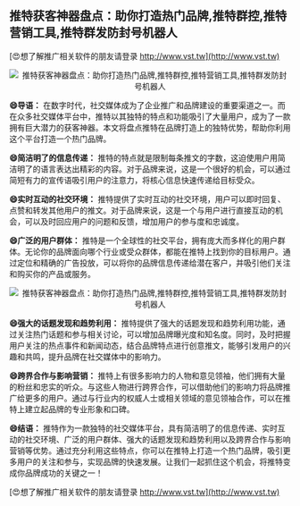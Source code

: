 ## **推特获客神器盘点：助你打造热门品牌,推特群控,推特营销工具,推特群发防封号机器人**

[😍想了解推广相关软件的朋友请登录 http://www.vst.tw](http://www.vst.tw)

 <center><img src="https://vst.tw/MP4/tuiguang/png/5.png" alt="推特获客神器盘点：助你打造热门品牌,推特群控,推特营销工具,推特群发防封号机器人"></center>

**😄导语：**
在数字时代，社交媒体成为了企业推广和品牌建设的重要渠道之一。而在众多社交媒体平台中，推特以其独特的特点和功能吸引了大量用户，成为了一款拥有巨大潜力的获客神器。本文将盘点推特在品牌打造上的独特优势，帮助你利用这个平台打造一个热门品牌。

**😄简洁明了的信息传递：**
推特的特点就是限制每条推文的字数，这迫使用户用简洁明了的语言表达出精彩的内容。对于品牌来说，这是一个很好的机会，可以通过简短有力的宣传语吸引用户的注意力，将核心信息快速传递给目标受众。

**😄实时互动的社交环境：**
推特提供了实时互动的社交环境，用户可以即时回复、点赞和转发其他用户的推文。对于品牌来说，这是一个与用户进行直接互动的机会，可以及时回应用户的问题和反馈，增加用户的参与度和忠诚度。

**😄广泛的用户群体：**
推特是一个全球性的社交平台，拥有庞大而多样化的用户群体。无论你的品牌面向哪个行业或受众群体，都能在推特上找到你的目标用户。通过定位和精确的广告投放，可以将你的品牌信息传递给潜在客户，并吸引他们关注和购买你的产品或服务。

 <center><img src="https://vst.tw/MP4/tuiguang/png/2.png" alt="推特获客神器盘点：助你打造热门品牌,推特群控,推特营销工具,推特群发防封号机器人"></center>

**😄强大的话题发现和趋势利用：**
推特提供了强大的话题发现和趋势利用功能，通过关注热门话题和参与相关讨论，可以增加品牌曝光度和知名度。同时，及时把握用户关注的热点事件和新闻动态，结合品牌特点进行创意推文，能够引发用户的兴趣和共鸣，提升品牌在社交媒体中的影响力。

**😄跨界合作与影响营销：**
推特上有很多影响力的人物和意见领袖，他们拥有大量的粉丝和忠实的听众。与这些人物进行跨界合作，可以借助他们的影响力将品牌推广给更多的用户。通过与行业内的权威人士或相关领域的意见领袖合作，可以在推特上建立起品牌的专业形象和口碑。

**😄结语：**
推特作为一款独特的社交媒体平台，具有简洁明了的信息传递、实时互动的社交环境、广泛的用户群体、强大的话题发现和趋势利用以及跨界合作与影响营销等优势。通过充分利用这些特点，你可以在推特上打造一个热门品牌，吸引更多用户的关注和参与，实现品牌的快速发展。让我们一起抓住这个机会，将推特变成你品牌成功的关键之一！

[😍想了解推广相关软件的朋友请登录 http://www.vst.tw](http://www.vst.tw)



